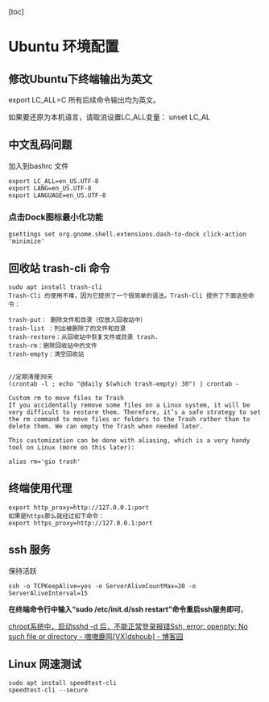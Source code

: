[toc]

# Ubuntu 环境配置

## 修改Ubuntu下终端输出为英文

export LC_ALL=C 所有后续命令输出均为英文。

如果要还原为本机语言，请取消设置LC_ALL变量： unset LC_AL

## 中文乱码问题

加入到bashrc 文件

```shell
export LC_ALL=en_US.UTF-8
export LANG=en_US.UTF-8
export LANGUAGE=en_US.UTF-8
```

### 点击Dock图标最小化功能

```shell
gsettings set org.gnome.shell.extensions.dash-to-dock click-action 'minimize'
```

## 回收站 trash-cli 命令

```shell
sudo apt install trash-cli
Trash-Cli 的使用不难，因为它提供了一个很简单的语法。Trash-Cli 提供了下面这些命令：

trash-put： 删除文件和目录（仅放入回收站中）
trash-list ：列出被删除了的文件和目录
trash-restore：从回收站中恢复文件或目录 trash.
trash-rm：删除回收站中的文件
trash-empty：清空回收站


//定期清理30天
(crontab -l ; echo "@daily $(which trash-empty) 30") | crontab -

Custom rm to move files to Trash
If you accidentally remove some files on a Linux system, it will be very difficult to restore them. Therefore, it’s a safe strategy to set the rm command to move files or folders to the Trash rather than to delete them. We can empty the Trash when needed later.

This customization can be done with aliasing, which is a very handy tool on Linux (more on this later):

alias rm='gio trash'
```

## 终端使用代理

```shell
export http_proxy=http://127.0.0.1:port
如果是https那么就经过如下命令：
export https_proxy=http://127.0.0.1:port
```

## ssh 服务

保持活跃

```shell
ssh -o TCPKeepAlive=yes -o ServerAliveCountMax=20 -o ServerAliveInterval=15
```

**在终端命令行中输入“sudo /etc/init.d/ssh restart”命令重启ssh服务即可**。

[chroot系统中，启动sshd -d 后，不能正常登录报错Ssh, error: openpty: No such file or directory - 嗷嗷鹿鸣[VX|dshoub] - 博客园](https://www.cnblogs.com/ip99/p/13224767.html)

## Linux 网速测试

```shell
sudo apt install speedtest-cli
speedtest-cli --secure
```

